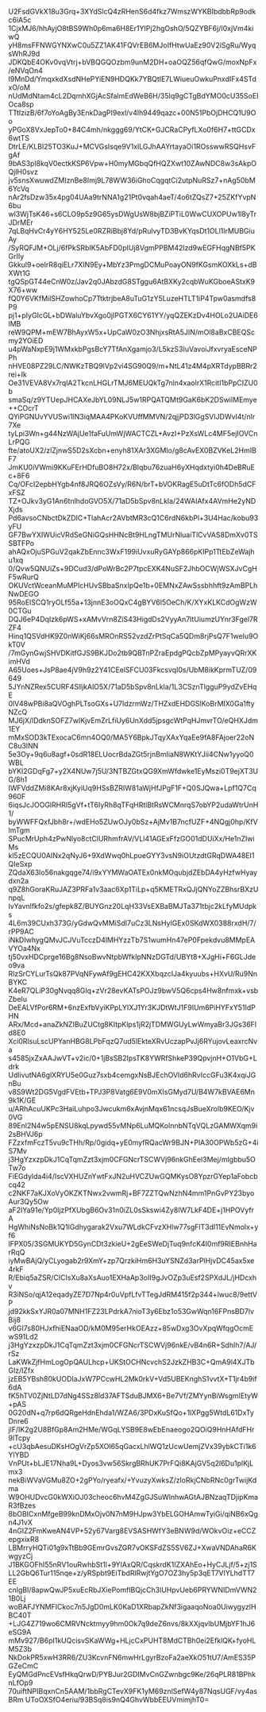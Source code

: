 U2FsdGVkX18u3Grq+3XYdSlcQ4zRHenS6d4fkz7WmszWYKBIbdbbRp9odkc6iA5c
1CjxMJ6/hhAyjO8tBS9Wh0p6ma6H8Er1YIPj2hgOshO/5QZYBF6j/I0xjVm4kiwQ
yH8msFFNWGYNXwC0u5ZZ1AK41FQVrEB6MJoIfHtwUaEz90V2iSgRu/WyqsWhRJ9d
JDKQbE4OKv0vqVtrj+bVBQGQOzbm9unM2DH+oaOQZ56qfQwG/moxNpFx/eNVqOn4
I9MnDd/YmqxkdXsdNHePYiEN9HDQKk7YBQtIE7LWiueuOwkuPnxdIFx4STdxO/oM
nUdMdNtam4cL2DqmhXGjAcSfalmEdWeB6H/35Iq9gCTgBdYMO0cU35SoEIOca8sp
TTtIzizB/6f7oYoAgBy3EnkDagPI9exl/v4lh9449qazc+00N51PbOjDHCQ1U9Oo
yPGoX8VxJepTo0+84C4mh/nkggg69/YtCK+GJCRaCPyfLXo0f6H7+ttGCDx6wtTS
DtrLE/KLBl25TO3KuJ+MCVGsIsqe9V1xlLGJhAAYrtayaOi1ROsswwRSQHsvFgAf
9bAS3pl8kqV0ectkKSP6Vpw+H0myMGbqQfHQZXwt10ZAwNDC8w3sAkpOQjlH0svz
jv5snsXwuwdZMIznBe8Imj9L78WW36iGhoCqgqtCi2utpNuRSz7+nAg50bM6YcVq
nAr2fsDzw35x4pg04UAa9trNNA1g21Pt0vqah4aeT/4o6tZQsZ7+25ZKfYvpN6bu
wl3WjTsK46+s6CLO9p5z9G65ysDWgUsW8bjBZiPTiL0WwCUXOPUw1l8yTrJDrMEr
7qLBqHvCr4yY6HY525Le0RZRiBbj8Yd/pRulvyTD3BvKYqsDt1OLl1lrMUBGiuAy
/SyRQFJM+OLj/6fPkSRbIK5AbFD0pIUj8VgmPPBM42lzd9wEGFHqgNBf5PKGrIIy
Gkkul9+oeIrR8qiELr7XIN9Ey+MbYz3PmgDCMuPoayON9fKGsmKOXkLs+dBXWt1G
tgQSpGT44eCnW0z/Jav2q0JAbzdG8STggu6AtBXKy2cqbWuKGboeAStxK9X76+ww
fQ0Y6VKfMilSHZowhoCp7TtktrjbeA8uTuG1zY5LuzeHTLT1iP4Tpw0asmdfs8P9
pj1+pIyGIcGL+bDWaluYbvXgo0jIPGTX6CY61YY/yqQZEKzDv4HOLo2UAiDE6lMB
reW9QPM+mEW7BhAyxW5x+UpCaW0zO3NhjxsRtA5JIN/mOl8aBxCBEQScmy2YOiED
u4pWaNxpE9j1WMxkbPgsBcY7TfAnXgamjo3/L5kzS3IuVavoiJfxvryaEsceNPPh
nHVE08PZ29LC/NWKzTBQ9lVp2vi4SG90Q9/m+NtL41z4M4pXRTdypBBRr2rei+Ik
Oe31VEVA8Vx7rqlA2TkcnLHGLrTMJ6MEUQkTg7nln4xaoIrX1RcitI1bPpCIZU0b
smaSq/z9YTUepJHCAXeJbYL09NLJ5w1RPQATQMt9GaK6bK2DSwiIMEmye++COcrT
QYiPGNUvYVUSwi1lN3iqMAA4PKoKVUffMMVN/2qjjPD3lGgSVIJDWvI4t/nlr7Xe
tyLpi3Wn+g44NzWAjUe1faFuUmWjWACTCZL+AvzI+PzXsWLc4MF5ejIOVCnLrPQG
fte/atoUX2/zlZjnwS5D2sXcbn+enyh81XAr3XGMIo/g8cAvEX0BZVKeL2HmIBF7
JmKU0iVWmi9KKuFErHDfuBO8H72x/BIqbu76zuaH6yXHqdxtyi0h4DeBRuEc+8F6
Cq/OFcI2epbHYgb4nf8JRQ6OZsVy/R6N/brT+bVOKRagE5uDtTc6fODh5dCFxFSZ
TZ+OJkv3yG1An6tnlhdoGVO5X/71aD5bSpv8nLkla/24WAIAfx4AVmHe2yNDXjds
Pd6avsoCNbctDkZDIC+TlahAcr2AVbtMR3cQ1C6rdN6kbPl+3U4Hac/kobu93yFU
GF7BwYXIWUicVRdSeGNiGQsHHNcBt9HLngTMUrNluaiTlCvVAS8DmXv0TSSBTFPo
ahAQxOjuSPGuV2qakZbEnnc3WxF199iUvxuRyGAYp866pKIPp1TtEbZeWajhu1xq
0/Qvw5QNUiZs+9DCud3/dPoWrBc2P7tpcEXK4NuSF2JhbOCWjWSXJvCgHF5wRurQ
OKUVctWceanMuMPIcHUvSBbaSnxIpQe1b+0EMNxZAwSssbhhft9zAmBPLhNwDEGO
95RoElSCQ1ryOLf55a+13jnnE3oOQxC4gBYV6l5OeCh/K/XYxKLKCdOgWzW0CTGu
DQJ6eP4DqIzk6pWS+xAMvVrn8ZiS43HigdDs2VyyAn7ltUiumzUYnr3Fgel7RZF4
Hinq1QSVdHK9Z0nWiKj66sMROnRS52vzdZrPtSqCa5QDm8rjPsQ7F1weIu9OkT0V
/7mGynGwjSHVDKitfGJS9BKJDo2tb9QBTnPZraEpdgPQcbZpMPyayvQRrXKimHVd
A65Uoes+JsP8ae4jV9h9z2Y41CEelSFCU03FkcsvqI0s/UbM8ikKprmTUZ/09649
5JYnNZRex5CURF4SlljkAlO5X/71aD5bSpv8nLkla/1L3CSznTlgguP9ydZvEHqE
0lV48wPBi8aQVOghPLTsoGXs+U7ldzrmWz/THZxdEHDGSlKoBrMIX0Ga1ftyNZcQ
MJ6jX/lDdknSOFZ7wIKjvEmZrLfiUy6UnXdd5jpsgcWtPqHJmvrTO/eQHXJdm1EY
mMxSOD3kTExocaC6mn4OQ0/MA5Y6BpkJTqyXAxYqaEe9fA8FAjoer22oNC8u3lNN
5e3Oy+9q6u8agf+0sdR18ELUocrBdaZGt5rjnBmIiaN8WKtYJii4CNw1yyoQ0WBL
bYKI2GDqFg7+y2X4NUw7j5U/3NTBZGtxQG9XmWfdwke1EyMszi0T9ejXT3UG/8h1
IWFVddZMi8KAr8xjKyiUq9HSsBZRIW81aWjHfJPgF1F+Q0SJQwa+Lpf1Q7Cq960F
6iqsJcJOOGlRHRI5gVf+tT6IyRh8qTFqHRtlBtRsWCMnrqS7obYP2udaWtrUnH1/
byWWFFQxfJbh8r+/wdEHo5ZUwOJy0bSz+AjMv1B7ncfUZF+4NQgj0hp/KfVlmTgm
SPucMrUph4zPwNlyo8ctClURhmfrAV/VLl41AGExFfzGO01dDUiXx/He1nZIwiMs
kl5zECQU0AINx2qNyJ6+9XdWwq0hLpueGYY3vsN9iOUtzdtGRqDWA48EI1QIeSxp
ZQdaX63lo56nakgqge74/i9xYYMWaOATEx0nkMOqubjdZEbDA4yHzfwHyaydxn2a
q9Z8hGoraKRuJAZ3PRFa1v3aac6Xp1TiLp+q5KMETRxQJjQNYoZZBhsrBXzUnpqL
IvYavnlfkfo2s/gfepk8Z/BUYGnz20LqH33VsEXBaBMJTa371tbjc2kLfyMUdpks
4L6m39CUxh373G/yGdwQvMMiSdI7uCz3LNsHyIGEx0SKdWX0388rxdH/7/rPP9AC
iNkDIwhygQMvJCJVuTcczD4lMHYzzTb7S1wumHn47eP0Fpekdvu8MMpEAVYOa4Nx
tj50vxHDCprge16Bg8NsoBwvNtpbWfkIpNNzDGTd/UBYt8+XJgHi+F6GLJdeo9va
RlzSrCYLurTsQk87PVqNFywAf9gEHC42KXXbqzcIJa4kyuubs+HXvU/Ru9NnBYKC
K4eR7QLiP30gNvqq8Glq+zVr28evKATsPOJz9bwV5Q6cps4Hw8nfmxk+vsbZbeIu
DeEALVfPor6RM+6nzExfbVyiKPpLYIXJ1Yr3KJDtWtJ1F9IUm6PiHYFxY51IdPHN
ARx/Mcd+anaZkNZIBuZUCtg8KItpKlps1jR2jTDMWGUyLwWmyaBr3JGs36Fld8E0
Xci0RlsuLscUPYanHBG8LPbFqzQ7ud5lEkteXRvUczapPvJj6RYujovLeaxrcNva
s4585jxZxAAJwVT+v2ic/0+1jBsSB2IpsTK8YWRfShkeP39QpvjnH+O1VbG+Ldrk
UdlivutNA6glXRYU5e0Guz7sxb4cemgxNsBJEchOVld6hRvIccGFu3K4xqiJGnBu
v8S9Wt2DG5VgdFVEtb+TPJ3P8Vatg6E9V0mXIsGMyd7U/B4W7kBVAE6Mn9k1K/GE
u/ARhAcuUKPc3HaiLuhpo3Jwcukm6xAvjnMqx61ncsqJsBueXrolb9KEO/Kjv0VG
89Enl2N4w5pENSU8kqLpywd55vMNp6LuMQKolnnbNTqVQLzGAMWXqm9i2sBHVJ6p
FZzxfmFczT5vu9cTHh/Rp/0gidq+yE0myfRQacWr9BJN+PlA30OPWb5zG+4iS7Mv
j3HgYzxzpDkJ1CqTqmZzt3xjm0CFGNcrTSCWVj96nkGhEel3Mej/mlgbbu5OTw7o
FiEGdylda4i4/IscVXHUZnYwtFxJN2uHVCZUwGQMKysO8YpzrGYep1aFobcbcq42
c2NKF7aKJXoVyOKZKTNwx2vwmRj+BF7ZZTQwNzhN4mm1PnGvPY23byoAur3Qy5Ow
aF2IYa91e/Yp0ljzPfXUbgB6Ov31n0iZL0sSkswi4Zy8IW7LkF4DE+j1HPOVyfrA
HgWhiNsNoBk1Q1lGdhygarak2Vxu7WLdkCFvzXHlw77sgFlT3dl11EvNmolx+yf6
lFPX05/3SGMUKYD5GynCDt3zkieU+2gEeSWeDjTuq9nfcK4I0mf9RIEBnhHarRqQ
iyMwBAjQ/yCLyogab2r9XmY+zp7QrzkiHm6H3uYSNZd3arPlHjvDC45ax5xe4rkF
R/Ebiq5aZSR/CICIsXu8aXsAuo1EXHaAp3oII9gJvOZp3uEsf2SPXdJL/jHDcxhv
R3iNSo/qjA12eqadyZE7D7Np4r0uVpfLfvTTegJdRM415f2p344+lwuc8/9ettVP
jd92kkSxYJR0a07MNH1FZ23LPdrkA7nioT3y6Ebz1o53GwWqn16FPnsBD7lvBij8
v6GI7s80HJxfhiENaaOD/kM0M95erHkOEAzz+85wDxg3OvXpqWfqgOcmEwS91Ld2
j3HgYzxzpDkJ1CqTqmZzt3xjm0CFGNcrTSCWVj96nkE/vB4n6R+SdhIh7/AJ/rSz
LaKWkZjfHmLogOpQAULhcp+UKStOCHNcvchS2JzkZHB3C+QmA9l4XJTbGlz/IZfx
jzEB5YBsh80kUODIaJxW7PCcwHL2Mk0rkV+Vd5UBEKnghS1vvtX+T1jr4b9if6dA
fK5hTV0ZjNtLD7dNg4SSz8ld37AFTSduBJMX6+Be7Vf/ZMYynBiWsgmIEtyW+pAS
0G20dN+q7rp6dQRgeHdnEhda1/WZA6/3PDxKuSfQo+1lXPgg5WtdL61DxTyDnre6
jlF/IK2g2U8BfGp8Am2HMe/WGqLYSB9E8wEbEnaeogo2QOiQ9HnHAfdFHr9lTcpy
+cU3qbAesuDKsHOgVrZp5XOl65qGacxLhlWQ1zUcwUemjZVx39ybkCTi1k6YlYBD
VnPUt+bLJE17Nha9L+Dyos3vw56SkrgBRhUK7PrFQi8KAjGV5q2l6Du1plKjLmx3
nekBiWVaVGMu8ZO+2gPYo/ryeafx/+YvuzyXwksZ/zloRkjCNbRNc0grTwijKdma
W9OHUDvcG0kWXiOJ03cheoc6hvM4ZgGJSuWlnhwAGtAJBNzaqTDjipKmaR3fBzes
8bOBICxnMfgeB99knDMxOjv0N7nM9HJpw3YbELGOHAmwTyiGi/qiNB6xQgn4J1vX
4nGlZ2FmKweAN4VP+52y67Varg8EVSASHWfY3eBNW9d/WOkvOiz+eCCZepgxixR8
LBMrryHQTi01g9xTtBb9GEmrGvsZGR7vOKSFdZS5SV6ZJ+XwaVNDAhaR6KwgyzCj
J1BKGOFhI55nRV1ouRwhbSt1l+9YlAxQR/CqskrdK1IZXAhEo+HyCJLjf/5+zj1S
LL2GbQ6Tur115nqe+z/yRSpbt9EiTbdRlRwjtYgO7OZ3hy5p3qET7VlYLhdTT7EE
cnIgBl/8apwQwJP5xuEcRbJXiePomfIBQjcCh3lUHpvUeb6PRYWNIDmVWN21B0Lj
woBAFJYNMFICkoc7n5JgD0mLK0KaD1XRbapZkNf3igaaqoNoa0UiwygyzlHBC40T
+LJG4Z719wo6CMRVNcktmyy9hm0Ok7q9deZ6nvs/8kXXjqvlbUMjbYF1hJ6eSG9A
mMv927/B6pI1kUQcisvSKaWWg+HLjcCxPUHT8MdCTBh0ei2EfklQK+fyoHLM5Z3b
NkDokPR5xwH3RR6/ZU3KcvnFN6mwHrLgyrBzoFa2aeXkO51tU7/AmES35PGZeCmC
EyQMGdPncEVsfHkqQrwD/PYBJur2GDIMvCnGZwnbgc9Ke/26qPLR81BPhknLfOp9
70uiftNPIBqxnCn5AAM/1bbRgCTevX9FK1yM69znlSefW4y87NqsUGF/vy4asBRm
UToOXSfO4eriu/93BSq8is9nQ4GhvWbbEEUVmimjhT0=
